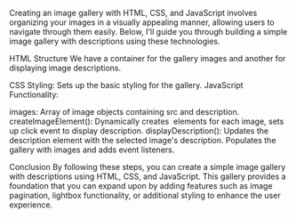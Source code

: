 Creating an image gallery with HTML, CSS, and JavaScript involves organizing your images in a visually appealing manner, allowing users to navigate through them easily. Below, I'll guide you through building a simple image gallery with descriptions using these technologies.

HTML Structure
We have a container for the gallery
images and another for displaying image descriptions.

CSS Styling:
Sets up the basic styling for the gallery.
JavaScript Functionality:

images:
Array of image objects containing src and description.
createImageElement(): Dynamically creates <img> elements for each image, sets up click event to display description.
displayDescription(): Updates the description element with the selected image's description.
Populates the gallery with images and adds event listeners.

Conclusion
By following these steps, you can create a simple image gallery with descriptions using HTML, CSS, and JavaScript. This gallery provides a foundation that you can expand upon by adding features such as image pagination, lightbox functionality, or additional styling to enhance the user experience.







